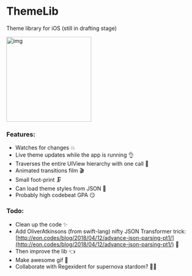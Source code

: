 # ThemeLib   
Theme library for iOS (still in drafting stage)


<img width="222" alt="img" src="https://rawgit.com/stylekit/img/master/ThemeLib.gif">  

### Features:
- Watches for changes 💥
- Live theme updates while the app is running 👌
- Traverses the entire UIView hierarchy with one call 🤯
- Animated transitions film 🎬
- Small foot-print 🗜
- Can load theme styles from JSON 🤠
- Probably high codebeat GPA 😏

### Todo:
- Clean up the code ✨
- Add OliverAtkinsons (from swift-lang) nifty JSON Transformer trick: [http://eon.codes/blog/2018/04/12/advance-json-parsing-pt1/](http://eon.codes/blog/2018/04/12/advance-json-parsing-pt1/) 👊 
- Then improve the lib 👈
- Make awesome gif 💪
- Collaborate with Regexident for supernova stardom? 🤔🤷
